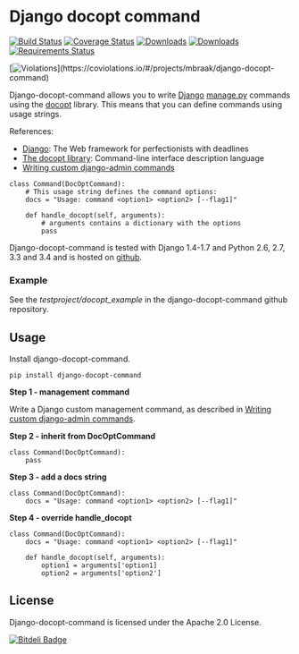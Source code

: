 # Django docopt command

[![Build Status](https://travis-ci.org/mbraak/django-docopt-command.png?branch=master)](https://travis-ci.org/mbraak/django-docopt-command) [![Coverage Status](https://coveralls.io/repos/mbraak/django-docopt-command/badge.png?branch=master)](https://coveralls.io/r/mbraak/django-docopt-command?branch=master) [![Downloads](https://pypip.in/d/django-docopt-command/badge.png)](https://pypi.python.org/pypi/django-docopt-command/) [![Downloads](https://pypip.in/v/django-docopt-command/badge.png)](https://pypi.python.org/pypi/django-docopt-command/) [![Requirements Status](https://requires.io/github/mbraak/django-docopt-command/requirements.png?branch=master)](https://requires.io/github/mbraak/django-docopt-command/requirements/?branch=master)


[![Violations](https://coviolations.io/projects/mbraak/django-docopt-command/badge/?)](https://coviolations.io/#/projects/mbraak/django-docopt-command)


Django-docopt-command allows you to write [Django](https://www.djangoproject.com) [manage.py](https://docs.djangoproject.com/en/dev/howto/custom-management-commands/) commands using the [docopt](http://www.docopt.org) library. This means that you can define commands using usage strings.

References:

* [Django](https://www.djangoproject.com): The Web framework for perfectionists with deadlines
* [The docopt library](http://www.docopt.org): Command-line interface description language
* [Writing custom django-admin commands](https://docs.djangoproject.com/en/dev/howto/custom-management-commands/)

```
class Command(DocOptCommand):
	# This usage string defines the command options:
	docs = "Usage: command <option1> <option2> [--flag1]"

	def handle_docopt(self, arguments):
		# arguments contains a dictionary with the options
		pass
```

Django-docopt-command is tested with Django 1.4-1.7 and Python 2.6, 2.7, 3.3 and 3.4 and is hosted on [github](https://github.com/mbraak/django-docopt-command).

### Example

See the *testproject/docopt_example* in the django-docopt-command github repository.

## Usage

Install django-docopt-command.

```
pip install django-docopt-command
```

**Step 1 - management command**

Write a Django custom management command, as described in [Writing custom django-admin commands](https://docs.djangoproject.com/en/dev/howto/custom-management-commands/).

**Step 2 - inherit from DocOptCommand**

```
class Command(DocOptCommand):
	pass
```

**Step 3 - add a docs string**

```
class Command(DocOptCommand):
	docs = "Usage: command <option1> <option2> [--flag1]"
```

**Step 4 - override handle_docopt**

```
class Command(DocOptCommand):
	docs = "Usage: command <option1> <option2> [--flag1]"

	def handle_docopt(self, arguments):
		option1 = arguments['option1]
		option2 = arguments['option2']
```

## License

Django-docopt-command is licensed under the Apache 2.0 License.

[![Bitdeli Badge](https://d2weczhvl823v0.cloudfront.net/mbraak/django-docopt-command/trend.png)](https://bitdeli.com/free "Bitdeli Badge")

